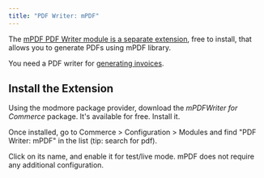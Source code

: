 ```yaml
---
title: "PDF Writer: mPDF"
---
```


The [mPDF PDF Writer module is a separate extension](https://modmore.com/commerce/extensions/mpdf-writer/), free to install, that allows you to generate PDFs using mPDF library. 

You need a PDF writer for [generating invoices](../Invoices).

## Install the Extension

Using the modmore package provider, download the _mPDFWriter for Commerce_ package. It's available for free. Install it.

Once installed, go to Commerce > Configuration > Modules and find "PDF Writer: mPDF" in the list (tip: search for pdf).

Click on its name, and enable it for test/live mode. mPDF does not require any additional configuration.
